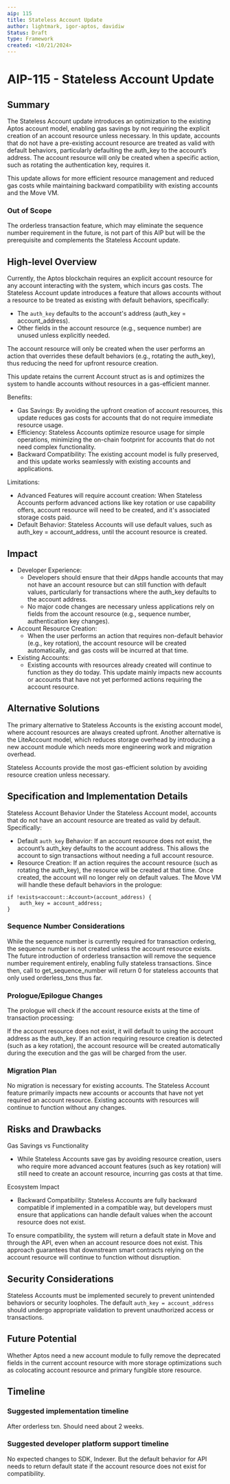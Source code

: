 ```yaml
---
aip: 115
title: Stateless Account Update
author: lightmark, igor-aptos, davidiw
Status: Draft
type: Framework
created: <10/21/2024>
---
```


# AIP-115 - Stateless Account Update

## Summary
The Stateless Account update introduces an optimization to the existing Aptos account model, enabling gas savings by not requiring the explicit creation of an account resource unless necessary. In this update, accounts that do not have a pre-existing account resource are treated as valid with default behaviors, particularly defaulting the auth_key to the account’s address. The account resource will only be created when a specific action, such as rotating the authentication key, requires it.

This update allows for more efficient resource management and reduced gas costs while maintaining backward compatibility with existing accounts and the Move VM.

### Out of Scope
The orderless transaction feature, which may eliminate the sequence number requirement in the future, is not part of this AIP but will be the prerequisite and complements the Stateless Account update.

## High-level Overview
Currently, the Aptos blockchain requires an explicit account resource for any account interacting with the system, which incurs gas costs. The Stateless Account update introduces a feature that allows accounts without a resource to be treated as existing with default behaviors, specifically:
- The `auth_key` defaults to the account's address (auth_key = account_address).
- Other fields in the account resource (e.g., sequence number) are unused unless explicitly needed.

The account resource will only be created when the user performs an action that overrides these default behaviors (e.g., rotating the auth_key), thus reducing the need for upfront resource creation.

This update retains the current Account struct as is and optimizes the system to handle accounts without resources in a gas-efficient manner.

Benefits:
- Gas Savings: By avoiding the upfront creation of account resources, this update reduces gas costs for accounts that do not require immediate resource usage.
- Efficiency: Stateless Accounts optimize resource usage for simple operations, minimizing the on-chain footprint for accounts that do not need complex functionality.
- Backward Compatibility: The existing account model is fully preserved, and this update works seamlessly with existing accounts and applications.


Limitations:
- Advanced Features will require account creation: When Stateless Accounts perform advanced actions like key rotation or use capability offers, account resource will need to be created, and it's associated storage costs paid.
- Default Behavior: Stateless Accounts will use default values, such as auth_key = account_address, until the account resource is created.

## Impact 
- Developer Experience:
  - Developers should ensure that their dApps handle accounts that may not have an account resource but can still function with default values, particularly for transactions where the auth_key defaults to the account address.
  - No major code changes are necessary unless applications rely on fields from the account resource (e.g., sequence number, authentication key changes).
- Account Resource Creation:
  - When the user performs an action that requires non-default behavior (e.g., key rotation), the account resource will be created automatically, and gas costs will be incurred at that time.
- Existing Accounts:
  - Existing accounts with resources already created will continue to function as they do today. This update mainly impacts new accounts or accounts that have not yet performed actions requiring the account resource.
  

## Alternative Solutions
The primary alternative to Stateless Accounts is the existing account model, where account resources are always created upfront. Another alternative is the LiteAccount model, which reduces storage overhead by introducing a new account module which needs more engineering work and migration overhead.

Stateless Accounts provide the most gas-efficient solution by avoiding resource creation unless necessary.

## Specification and Implementation Details
Stateless Account Behavior
Under the Stateless Account model, accounts that do not have an account resource are treated as valid by default. Specifically:

- Default `auth_key` Behavior: If an account resource does not exist, the account’s auth_key defaults to the account address. This allows the account to sign transactions without needing a full account resource.
- Resource Creation: If an action requires the account resource (such as rotating the auth_key), the resource will be created at that time. Once created, the account will no longer rely on default values.
The Move VM will handle these default behaviors in the prologue:

```move
if !exists<account::Account>(account_address) {
    auth_key = account_address;
}
```

### Sequence Number Considerations
While the sequence number is currently required for transaction ordering, the sequence number is not created unless the account resource exists. The future introduction of orderless transaction will remove the sequence number requirement entirely, enabling fully stateless transactions. Since then, call to get_sequence_number will return 0 for stateless accounts that only used orderless_txns thus far.

### Prologue/Epilogue Changes
The prologue will check if the account resource exists at the time of transaction processing:

If the account resource does not exist, it will default to using the account address as the auth_key.
If an action requiring resource creation is detected (such as a key rotation), the account resource will be created automatically during the execution and the gas will be charged from the user.

### Migration Plan
No migration is necessary for existing accounts. The Stateless Account feature primarily impacts new accounts or accounts that have not yet required an account resource. Existing accounts with resources will continue to function without any changes.

## Risks and Drawbacks

Gas Savings vs Functionality
- While Stateless Accounts save gas by avoiding resource creation, users who require more advanced account features (such as key rotation) will still need to create an account resource, incurring gas costs at that time.

Ecosystem Impact
- Backward Compatibility: Stateless Accounts are fully backward compatible if implemented in a compatible way, but developers must ensure that applications can handle default values when the account resource does not exist.

To ensure compatibility, the system will return a default state in Move and through the API, even when an account resource does not exist. This approach guarantees that downstream smart contracts relying on the account resource will continue to function without disruption.

## Security Considerations
Stateless Accounts must be implemented securely to prevent unintended behaviors or security loopholes. The default `auth_key = account_address` should undergo appropriate validation to prevent unauthorized access or transactions.

## Future Potential
Whether Aptos need a new account module to fully remove the deprecated fields in the current account resource with more storage optimizations such as colocating account resource and primary fungible store resource.

## Timeline

### Suggested implementation timeline
After orderless txn. Should need about 2 weeks.

### Suggested developer platform support timeline
No expected changes to SDK, Indexer. But the default behavior for API needs to return default state if the account resource does not exist for compatibility.
